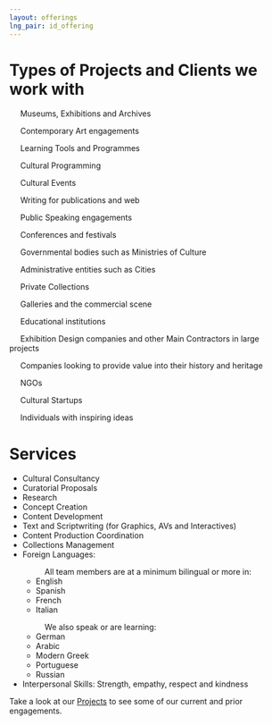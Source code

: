 ```yaml
---
layout: offerings
lng_pair: id_offering
---
```

<script src="https://kit.fontawesome.com/9293cabefc.js" crossorigin="anonymous"></script>
<div class="row">
    <div class="col-md-12">
        <div class="position-relative">
                 <h1 id="title2">Types of Projects and Clients we work with</h1>
                 <div class="offlist">
                    <p><i class="fa-solid fa-building-columns"></i>&nbsp;&nbsp;&nbsp;&nbsp;&nbsp;Museums, Exhibitions and Archives</p>
                            <p><i class="fa-solid fa-palette"></i>&nbsp;&nbsp;&nbsp;&nbsp;&nbsp;Contemporary Art engagements</p>
                            <p><i class="fa-solid fa-pen"></i>&nbsp;&nbsp;&nbsp;&nbsp;&nbsp;Learning Tools and Programmes</p>
                            <p><i class="fa-solid fa-gear"></i>&nbsp;&nbsp;&nbsp;&nbsp;&nbsp;Cultural Programming</p>
                            <p><i class="fa-solid fa-masks-theater"></i>&nbsp;&nbsp;&nbsp;&nbsp;&nbsp;Cultural Events</p>
                            <p><i class="fa-solid fa-pen-nib"></i>&nbsp;&nbsp;&nbsp;&nbsp;&nbsp;Writing for publications and web</p>
                            <p><i class="fa-solid fa-comments"></i>&nbsp;&nbsp;&nbsp;&nbsp;&nbsp;Public Speaking engagements</p>
                            <p><i class="fa-solid fa-users"></i>&nbsp;&nbsp;&nbsp;&nbsp;&nbsp;Conferences and festivals</p>
                            <p><i class="fa-solid fa-building"></i>&nbsp;&nbsp;&nbsp;&nbsp;&nbsp;Governmental bodies such as Ministries of Culture</p>
                            <p><i class="fa-solid fa-city"></i>&nbsp;&nbsp;&nbsp;&nbsp;&nbsp;Administrative entities such as Cities</p>
                            <p><i class="fa-solid fa-paintbrush"></i>&nbsp;&nbsp;&nbsp;&nbsp;&nbsp;Private Collections</p>
                            <p><i class="fa-solid fa-handshake"></i>&nbsp;&nbsp;&nbsp;&nbsp;&nbsp;Galleries and the commercial scene</p>
                            <p><i class="fa-solid fa-school"></i>&nbsp;&nbsp;&nbsp;&nbsp;&nbsp;Educational institutions</p>
                            <p><i class="fa-solid fa-list-check"></i>&nbsp;&nbsp;&nbsp;&nbsp;&nbsp;Exhibition Design companies and other Main Contractors in large projects</p>
                            <p><i class="fa-solid fa-sitemap"></i>&nbsp;&nbsp;&nbsp;&nbsp;&nbsp;Companies looking to provide value into their history and heritage </p>
                            <p><i class="fa-solid fa-building-ngo"></i>&nbsp;&nbsp;&nbsp;&nbsp;&nbsp;NGOs</p>
                            <p><i class="fa-solid fa-rocket"></i>&nbsp;&nbsp;&nbsp;&nbsp;&nbsp;Cultural Startups</p>
                            <p><i class="fa-solid fa-lightbulb"></i>&nbsp;&nbsp;&nbsp;&nbsp;&nbsp;Individuals with inspiring ideas</p>
                        </div>
                 <h1 id="title2">Services</h1>
                        <ul id="offering-services">
                            <li>Cultural Consultancy</li>
                            <li>Curatorial Proposals</li>
                            <li>Research</li>
                            <li>Concept Creation</li>
                            <li>Content Development</li>
                            <li>Text and Scriptwriting (for Graphics, AVs and Interactives)</li>
                            <li>Content Production Coordination</li>
                            <li>Collections Management</li>
                            <li>Foreign Languages:
                            <div>
                                <ul class="sub-item">&nbsp;&nbsp;&nbsp;&nbsp;All team members are at a minimum bilingual or more in:
                                    <li>English</li>
                                    <li>Spanish</li>
                                    <li>French</li>
                                    <li>Italian</li>
                                </ul>
                                <ul class="sub-item">&nbsp;&nbsp;&nbsp;&nbsp;We also speak or are learning:
                                    <li>German</li>
                                    <li>Arabic</li>
                                    <li>Modern Greek</li>
                                    <li>Portuguese</li>
                                    <li>Russian</li>
                                </ul>
                            </div>
                            </li>
                            <li> Interpersonal Skills: Strength, empathy, respect and kindness</li>
                        </ul>
            </div>
         </div>
    </div> 
   <p>Take a look at our <a id="link" href="/tabs/projects.html">Projects</a> to see some of our current and prior engagements.</p>
